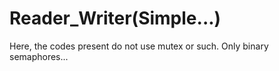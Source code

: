 # Reader_Writer(Simple...)

Here, the codes present do not use mutex or such. Only binary semaphores...
